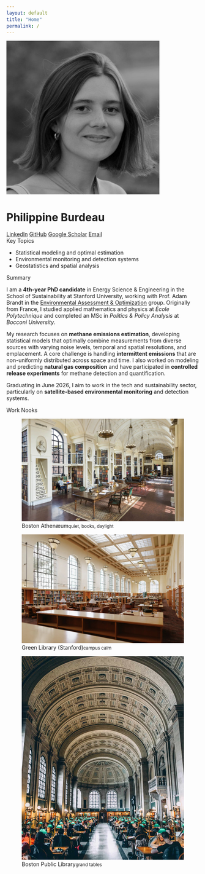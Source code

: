 ```yaml
---
layout: default
title: "Home"
permalink: /
---
```

<div class="header-grid">
  <div class="profile">
    <img class="photo" src="/assets/img/avatar.jpg" alt="Portrait of Philippine Burdeau">
    <div class="identity">
      <h1>Philippine Burdeau</h1>
      <div class="social">
        <a class="icon linkedin" href="https://www.linkedin.com/in/philippine-burdeau/" aria-label="LinkedIn" target="_blank" rel="noopener" title="LinkedIn"><span>LinkedIn</span></a>
        <a class="icon github" href="https://github.com/pburdeau" aria-label="GitHub" target="_blank" rel="noopener" title="GitHub"><span>GitHub</span></a>
        <a class="icon scholar" href="https://scholar.google.com/citations?user=sJb11sYAAAAJ&hl=fr" aria-label="Google Scholar" target="_blank" rel="noopener" title="Google Scholar"><span>Google Scholar</span></a>
        <a class="icon email" href="mailto:pburdeau@stanford.edu" aria-label="Email" title="Email"><span>Email</span></a>
      </div>
    </div>
  </div>
  <div class="topics">
    <div class="section-title">Key Topics</div>
    <ul class="big-bullets">
      <li>Statistical modeling and optimal estimation</li>
      <li>Environmental monitoring and detection systems</li>
      <li>Geostatistics and spatial analysis</li>
    </ul>
  </div>
</div>
<div class="h2">Summary</div>
<p>I am a <strong>4th‑year PhD candidate</strong> in Energy Science & Engineering in the School of Sustainability at Stanford University, working with Prof. Adam Brandt in the <a href="https://eao.stanford.edu/" target="_blank" rel="noopener">Environmental Assessment & Optimization</a> group. Originally from France, I studied applied mathematics and physics at <em>École Polytechnique</em> and completed an MSc in <em>Politics & Policy Analysis</em> at <em>Bocconi University</em>.</p>

<p>My research focuses on <strong>methane emissions estimation</strong>, developing statistical models that optimally combine measurements from diverse sources with varying noise levels, temporal and spatial resolutions, and emplacement. A core challenge is handling <strong>intermittent emissions</strong> that are non-uniformly distributed across space and time. I also worked on modeling and predicting <strong>natural gas composition</strong> and have participated in <strong>controlled release experiments</strong> for methane detection and quantification.</p>

<p>Graduating in June 2026, I aim to work in the tech and sustainability sector, particularly on <strong>satellite-based environmental monitoring</strong> and detection systems.</p>

<div class="h2">Work Nooks</div>
<div class="nooks">
  <figure class="nook">
    <a href="https://www.bostonathenaeum.org/" target="_blank" rel="noopener">
      <img src="/assets/img/athenaeum.jpg" alt="Boston Athenæum reading room">
    </a>
    <figcaption>Boston Athenæum<small>quiet, books, daylight</small></figcaption>
  </figure>
  <figure class="nook">
    <a href="https://library.stanford.edu/green" target="_blank" rel="noopener">
      <img src="/assets/img/green-library.jpg" alt="Cecil H. Green Library, Stanford University">
    </a>
    <figcaption>Green Library (Stanford)<small>campus calm</small></figcaption>
  </figure>
  <figure class="nook">
    <a href="https://www.bpl.org/" target="_blank" rel="noopener">
      <img src="/assets/img/third-place.jpg" alt="Boston Public Library">
    </a>
    <figcaption>Boston Public Library<small>grand tables</small></figcaption>
  </figure>
</div>
